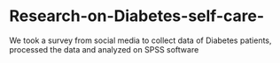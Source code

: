 # Research-on-Diabetes-self-care-
We took a survey from social media to collect data of Diabetes patients, processed the data and analyzed on SPSS software
